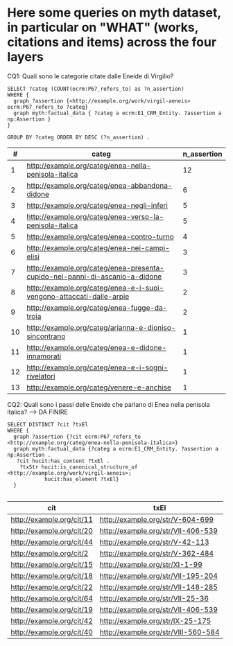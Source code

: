 # Here some queries on myth dataset, in particular on "WHAT" (works, citations and items) across the four layers

CQ1: Quali sono le categorie citate dalle Eneide di Virgilio?

```
SELECT ?categ (COUNT(ecrm:P67_refers_to) as ?n_assertion)
WHERE {
  graph ?assertion {<http://example.org/work/virgil-aeneis> ecrm:P67_refers_to ?categ}  
  graph myth:factual_data { ?categ a ecrm:E1_CRM_Entity. ?assertion a np:Assertion }
}  

GROUP BY ?categ ORDER BY DESC (?n_assertion) . 
```


| # |categ                                                                      |n_assertion|
|---|---------------------------------------------------------------------------|-----------|
|1  |http://example.org/categ/enea-nella-penisola-italica                       |12         |
|2  |http://example.org/categ/enea-abbandona-didone                             |6          |
|3  |http://example.org/categ/enea-negli-inferi                                 |5          |
|4  |http://example.org/categ/enea-verso-la-penisola-italica                    |5          |
|5  |http://example.org/categ/enea-contro-turno                                 |4          |
|6  |http://example.org/categ/enea-nei-campi-elisi                              |3          |
|7  |http://example.org/categ/enea-presenta-cupido-nei-panni-di-ascanio-a-didone|3          |
|8  |http://example.org/categ/enea-e-i-suoi-vengono-attaccati-dalle-arpie       |2          |
|9  |http://example.org/categ/enea-fugge-da-troia                               |2          |
|10 |http://example.org/categ/arianna-e-dioniso-sincontrano                     |1          |
|11 |http://example.org/categ/enea-e-didone-innamorati                          |1          |
|12 |http://example.org/categ/enea-e-i-sogni-rivelatori                         |1          |
|13 |http://example.org/categ/venere-e-anchise                                  |1          |


CQ2: Quali sono i passi delle Eneide che parlano di Enea nella penisola italica?  --> DA FINIRE

```
SELECT DISTINCT ?cit ?txEl  
WHERE {
  graph ?assertion {?cit ecrm:P67_refers_to <http://example.org/categ/enea-nella-penisola-italica>}  
  graph myth:factual_data {?categ a ecrm:E1_CRM_Entity. ?assertion a np:Assertion . 
   ?cit hucit:has_content ?txEl . 
    ?txStr hucit:is_canonical_structure_of <http://example.org/work/virgil-aeneis>; 
  			hucit:has_element ?txEl}
  }
  
  ```
  
  |cit                      |txEl                             |
|-------------------------|-----------------------------------|
|http://example.org/cit/11|http://example.org/str/V-604-699   |
|http://example.org/cit/20|http://example.org/str/VII-406-539 |
|http://example.org/cit/44|http://example.org/str/V-42-113    |
|http://example.org/cit/2 |http://example.org/str/V-362-484   |
|http://example.org/cit/15|http://example.org/str/XI-1-99     |
|http://example.org/cit/18|http://example.org/str/VII-195-204 |
|http://example.org/cit/22|http://example.org/str/VII-148-285 |
|http://example.org/cit/64|http://example.org/str/VII-25-36   |
|http://example.org/cit/19|http://example.org/str/VII-406-539 |
|http://example.org/cit/42|http://example.org/str/IX-25-175   |
|http://example.org/cit/40|http://example.org/str/VIII-560-584|


